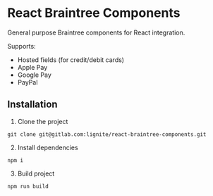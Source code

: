 # React Braintree Components

General purpose Braintree components for React integration.

Supports:
- Hosted fields (for credit/debit cards)
- Apple Pay
- Google Pay
- PayPal

## Installation

1. Clone the project
```
git clone git@gitlab.com:lignite/react-braintree-components.git
```

2. Install dependencies
```
npm i
```

3. Build project
```
npm run build
```
